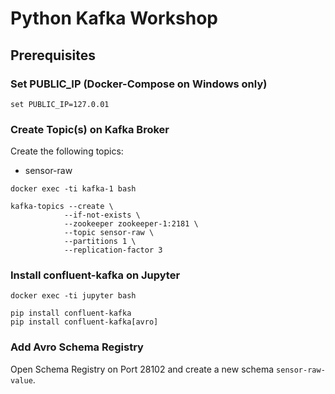 # Python Kafka Workshop

## Prerequisites

### Set PUBLIC_IP (Docker-Compose on Windows only)
```
set PUBLIC_IP=127.0.01
```

### Create Topic(s) on Kafka Broker
Create the following topics:
- sensor-raw

```
docker exec -ti kafka-1 bash
```

```
kafka-topics --create \
			--if-not-exists \
			--zookeeper zookeeper-1:2181 \
			--topic sensor-raw \
			--partitions 1 \
			--replication-factor 3
```
### Install confluent-kafka on Jupyter
```
docker exec -ti jupyter bash
```

```
pip install confluent-kafka
pip install confluent-kafka[avro]
```

### Add Avro Schema Registry
Open Schema Registry on Port 28102 and create a new schema ```sensor-raw-value```.
